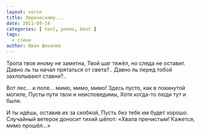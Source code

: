 ```yaml
---
layout: verse
title: Лирическому...
date: 2011-09-14
categories: [ text, poems, best ]
tags:
  - стихи
author: Иван Шихалев
---
```

Тропа твоя иному не заметна,
Твой шаг тяжёл, но следа не оставит.
Давно ль ты начал прятаться от света?..
Давно ль перед тобой захлопывают ставни?..

Вот лес... и поле... мимо, мимо, мимо!
Здесь пусто, как в покинутой могиле,
Пусты пути твои и неисповедимы,
Хотя когда-то люди тут и были.

И ты идёшь, оставив их за скобкой,
Пусть без тебя им будет хорошо.
Случайный ветерок доносит тихий шёпот:
«Хвала пречистым! Кажется, мимо прошёл...»
